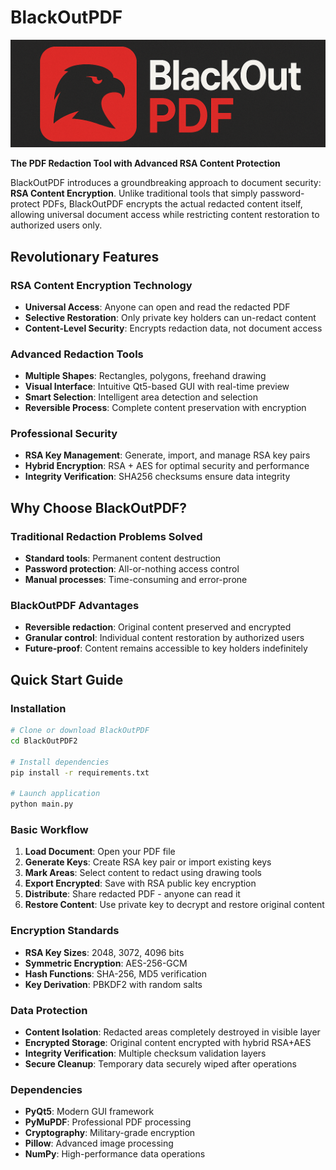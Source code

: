 # BlackOutPDF
![Logo BlackOutPDF](./images/BlackOutPDF.png)

**The  PDF Redaction Tool with Advanced RSA Content Protection**

BlackOutPDF introduces a groundbreaking approach to document security: **RSA Content Encryption**. Unlike traditional tools that simply password-protect PDFs, BlackOutPDF encrypts the actual redacted content itself, allowing universal document access while restricting content restoration to authorized users only.

##  Revolutionary Features

### **RSA Content Encryption Technology**
- **Universal Access**: Anyone can open and read the redacted PDF
- **Selective Restoration**: Only private key holders can un-redact content
- **Content-Level Security**: Encrypts redaction data, not document access

### **Advanced Redaction Tools**
- **Multiple Shapes**: Rectangles, polygons, freehand drawing
- **Visual Interface**: Intuitive Qt5-based GUI with real-time preview
- **Smart Selection**: Intelligent area detection and selection
- **Reversible Process**: Complete content preservation with encryption

### **Professional Security**
- **RSA Key Management**: Generate, import, and manage RSA key pairs
- **Hybrid Encryption**: RSA + AES for optimal security and performance
- **Integrity Verification**: SHA256 checksums ensure data integrity

## Why Choose BlackOutPDF?

### **Traditional Redaction Problems Solved**
- **Standard tools**: Permanent content destruction
- **Password protection**: All-or-nothing access control
- **Manual processes**: Time-consuming and error-prone

### **BlackOutPDF Advantages**
- **Reversible redaction**: Original content preserved and encrypted
- **Granular control**: Individual content restoration by authorized users
- **Future-proof**: Content remains accessible to key holders indefinitely

## Quick Start Guide

### Installation
```bash
# Clone or download BlackOutPDF
cd BlackOutPDF2

# Install dependencies
pip install -r requirements.txt

# Launch application
python main.py
```

### Basic Workflow
1. **Load Document**: Open your PDF file
2. **Generate Keys**: Create RSA key pair or import existing keys
3. **Mark Areas**: Select content to redact using drawing tools
4. **Export Encrypted**: Save with RSA public key encryption
5. **Distribute**: Share redacted PDF - anyone can read it
6. **Restore Content**: Use private key to decrypt and restore original content

### **Encryption Standards**
- **RSA Key Sizes**: 2048, 3072, 4096 bits
- **Symmetric Encryption**: AES-256-GCM
- **Hash Functions**: SHA-256, MD5 verification
- **Key Derivation**: PBKDF2 with random salts

### **Data Protection**
- **Content Isolation**: Redacted areas completely destroyed in visible layer
- **Encrypted Storage**: Original content encrypted with hybrid RSA+AES
- **Integrity Verification**: Multiple checksum validation layers
- **Secure Cleanup**: Temporary data securely wiped after operations

### **Dependencies**
- **PyQt5**: Modern GUI framework
- **PyMuPDF**: Professional PDF processing
- **Cryptography**: Military-grade encryption
- **Pillow**: Advanced image processing
- **NumPy**: High-performance data operations



